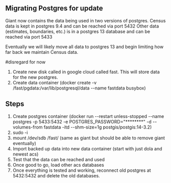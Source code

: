 ## Migrating Postgres for update

Giant now contains the data being used in two versions of postgres.
Census data is kept in postgres 9.4 and can be reached via port 5432
Other data (estimates, boundaries, etc.) is in a postgres 13 database and can be reached via port 5433

Eventually we will likely move all data to postgres 13 and begin limiting how far back we maintain Census data.

#disregard for now
1. Create new disk called in google cloud called fast. This will store data for the new postgres.
2. Create data container (docker create -v /fast/pgdata:/var/lib/postgresql/data --name fastdata busybox)
## Steps
1. Create postgres container (docker run --restart unless-stopped --name postgres -p 5433:5432 -e POSTGRES_PASSWORD="********" -d --volumes-from fastdata -itd --shm-size=1g postgis/postgis:14-3.2)
2. sudo -i
3. mount /dev/sdb /fast/      (same as giant but should be able to remove giant eventually)
4. Import backed up data into new data container (start with just dola and newest acs)
5. Test that the data can be reached and used
6. Once good to go, load other acs databases
7. Once everything is tested and working, reconnect old postgres at 5432:5432 and delete the old databases.



